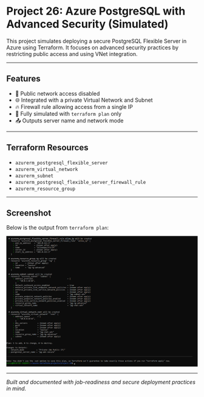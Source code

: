 
# Project 26: Azure PostgreSQL with Advanced Security (Simulated)

This project simulates deploying a secure PostgreSQL Flexible Server in Azure using Terraform. It focuses on advanced security practices by restricting public access and using VNet integration.

---

## Features

- 🚫 Public network access disabled
- 🌐 Integrated with a private Virtual Network and Subnet
- 🔥 Firewall rule allowing access from a single IP
- 🧪 Fully simulated with `terraform plan` only
- 📤 Outputs server name and network mode

---

## Terraform Resources

- `azurerm_postgresql_flexible_server`
- `azurerm_virtual_network`
- `azurerm_subnet`
- `azurerm_postgresql_flexible_server_firewall_rule`
- `azurerm_resource_group`

---

## Screenshot

Below is the output from `terraform plan`:

![Terraform Plan Output](./screenshots/terraform-plan.PNG)

---

*Built and documented with job-readiness and secure deployment practices in mind.*

